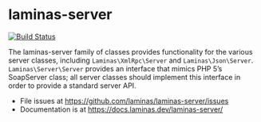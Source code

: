 # laminas-server

[![Build Status](https://github.com/laminas/laminas-server/workflows/Continuous%20Integration/badge.svg)](https://github.com/laminas/laminas-server/actions?query=workflow%3A"Continuous+Integration")

The laminas-server family of classes provides functionality for the various server
classes, including `Laminas\XmlRpc\Server` and `Laminas\Json\Server`.
`Laminas\Server\Server` provides an interface that mimics PHP 5’s SoapServer class;
all server classes should implement this interface in order to provide a standard
server API.

- File issues at https://github.com/laminas/laminas-server/issues
- Documentation is at https://docs.laminas.dev/laminas-server/
